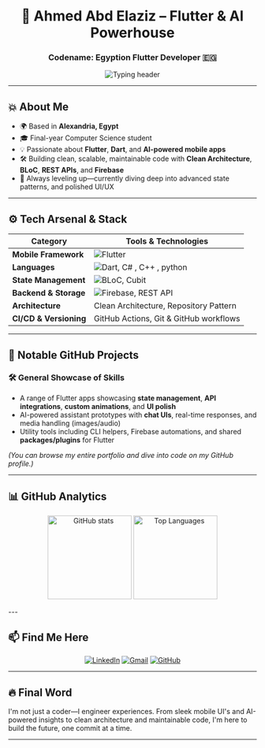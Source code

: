 <h1 align="center">👊 Ahmed Abd Elaziz – Flutter & AI Powerhouse</h1>
<h3 align="center">Codename: Egyption Flutter Developer 🇪🇬</h3>

<p align="center">
  <img src="https://readme-typing-svg.demolab.com?font=Fira+Code&size=24&pause=1000&color=00E5FF&width=500&lines=Flutter+Specialist;AI+Enthusiast;Clean+Architecture;Global+Collaborator" alt="Typing header">
</p>

---

## 💥 About Me
- 🌍 Based in **Alexandria, Egypt**  
- 🎓 Final-year Computer Science student  
- 💡 Passionate about **Flutter**, **Dart**, and **AI-powered mobile apps**  
- 🛠️ Building clean, scalable, maintainable code with **Clean Architecture**, **BLoC**, **REST APIs**, and **Firebase**  
- 🌱 Always leveling up—currently diving deep into advanced state patterns, and polished UI/UX

---

## ⚙️ Tech Arsenal & Stack

| Category                | Tools & Technologies                                                                 |
|------------------------|---------------------------------------------------------------------------------------|
| **Mobile Framework**   | ![Flutter](https://img.shields.io/badge/-Flutter-02569B?logo=flutter&logoColor=white) |
| **Languages**          | ![Dart](https://img.shields.io/badge/-Dart-0175C2?logo=dart&logoColor=white), C# , C++ , python |
| **State Management**   | ![BLoC](https://img.shields.io/badge/-BLoC-2962FF?logo=bloc&logoColor=white), Cubit |
| **Backend & Storage**  | ![Firebase](https://img.shields.io/badge/-Firebase-FFCA28?logo=firebase&logoColor=white), REST API |
| **Architecture**       | Clean Architecture, Repository Pattern                                               |
| **CI/CD & Versioning** | GitHub Actions, Git & GitHub workflows                                                |

---

## 💼 Notable GitHub Projects

### 🛠️ General Showcase of Skills
- A range of Flutter apps showcasing **state management**, **API integrations**, **custom animations**, and **UI polish**
- AI-powered assistant prototypes with **chat UIs**, real-time responses, and media handling (images/audio)
- Utility tools including CLI helpers, Firebase automations, and shared **packages/plugins** for Flutter

*(You can browse my entire portfolio and dive into code on my GitHub profile.)*

---

## 📊 GitHub Analytics

<p align="center">
  <img src="https://github-readme-stats.vercel.app/api?username=Ahmedabdalaziz&show_icons=true&theme=dracula" height="170" alt="GitHub stats">
  <img src="https://github-readme-stats.vercel.app/api/top-langs/?username=Ahmedabdalaziz&layout=compact&theme=dracula" height="170" alt="Top Languages">
</p>
---

## 📫 Find Me Here

<p align="center">
  <a href="https://www.linkedin.com/in/ahmed-abd-alaziz-892524228/"><img src="https://img.shields.io/badge/LinkedIn-blue?logo=linkedin&style=for-the-badge" alt="LinkedIn"></a>
  <a href="mailto:ahmedabdalaziz.1886@gmail.com"><img src="https://img.shields.io/badge/Gmail-D14836?logo=gmail&style=for-the-badge" alt="Gmail"></a>
  <a href="https://github.com/Ahmedabdalaziz"><img src="https://img.shields.io/badge/GitHub-black?logo=github&style=for-the-badge" alt="GitHub"></a>
</p>

---

## 🔥 Final Word
I'm not just a coder—I engineer experiences. From sleek mobile UI's and AI-powered insights to clean architecture and maintainable code, I'm here to build the future, one commit at a time.

---
